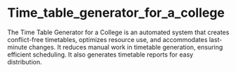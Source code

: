 # Time_table_generator_for_a_college
The Time Table Generator for a College is an automated system that creates conflict-free timetables, optimizes resource use, and accommodates last-minute changes. It reduces manual work in timetable generation, ensuring efficient scheduling. It also generates timetable reports for easy distribution.
